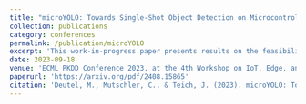 ```yaml
---
title: "microYOLO: Towards Single-Shot Object Detection on Microcontrollers"
collection: publications
category: conferences
permalink: /publication/microYOLO
excerpt: 'This work-in-progress paper presents results on the feasibility of single-shot object detection on microcontrollers using YOLO. Single-shot object detectors like YOLO are widely used, however due to their complexity mainly on larger GPU-based platforms. We present microYOLO, which can be used on Cortex-M based microcontrollers, such as the OpenMV H7 R2, achieving about 3.5 FPS when classifying 128x128 RGB images while using less than 800 KB Flash and less than 350 KB RAM. Furthermore, we share experimental results for three different object detection tasks, analyzing the accuracy of microYOLO on them.'
date: 2023-09-18
venue: 'ECML PKDD Conference 2023, at the 4th Workshop on IoT, Edge, and Mobile for Embedded Machine Learning'
paperurl: 'https://arxiv.org/pdf/2408.15865'
citation: 'Deutel, M., Mutschler, C., & Teich, J. (2023). microYOLO: Towards Single-Shot Object Detection on Microcontrollers. In ECML PKDD Conference 2023, at the 4th Workshop on IoT, Edge, and Mobile for Embedded Machine Learning.'
---
```

